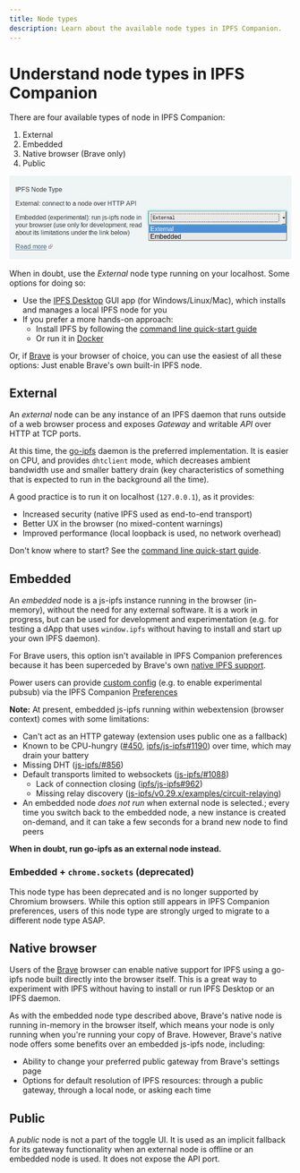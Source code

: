 ```yaml
---
title: Node types
description: Learn about the available node types in IPFS Companion.
---
```


# Understand node types in IPFS Companion

There are four available types of node in IPFS Companion:

1. External
2. Embedded
3. Native browser (Brave only)
4. Public

![Screenshot of node type switch](./images/node-type-switch.png)

When in doubt, use the _External_ node type running on your localhost. Some options for doing so:

- Use the [IPFS Desktop](https://github.com/ipfs-shipyard/ipfs-desktop) GUI app (for Windows/Linux/Mac), which installs and manages a local IPFS node for you
- If you prefer a more hands-on approach:
  - Install IPFS by following the [command line quick-start guide](command-line-quick-start.md)
  - Or run it in [Docker](https://github.com/ipfs/go-ipfs#running-ipfs-inside-docker)

Or, if [Brave](https://brave.com/) is your browser of choice, you can use the easiest of all these options: Just enable Brave's own built-in IPFS node.

## External

An _external_ node can be any instance of an IPFS daemon that runs outside of a web browser process and exposes _Gateway_ and writable _API_ over HTTP at TCP ports.

At this time, the [go-ipfs](https://github.com/ipfs/go-ipfs) daemon is the preferred implementation. It is easier on CPU, and provides `dhtclient` mode, which
decreases ambient bandwidth use and smaller battery drain (key characteristics of something that is expected to run in the background all the time).

A good practice is to run it on localhost (`127.0.0.1`), as it provides:

- Increased security (native IPFS used as end-to-end transport)
- Better UX in the browser (no mixed-content warnings)
- Improved performance (local loopback is used, no network overhead)

Don't know where to start? See the [command line quick-start guide](command-line-quick-start.md).

## Embedded

An _embedded_ node is a js-ipfs instance running in the browser (in-memory), without the need for any external software. It is a work in progress, but can be used for development and experimentation (e.g. for testing a dApp that uses `window.ipfs` without having to install and start up your own IPFS daemon).

For Brave users, this option isn't available in IPFS Companion preferences because it has been superceded by Brave's own [native IPFS support](#native-browser).

Power users can provide [custom config](https://github.com/ipfs/js-ipfs#faq) (e.g. to enable experimental pubsub) via the IPFS Companion [Preferences](https://user-images.githubusercontent.com/157609/38084660-0b97c0cc-334e-11e8-9368-823345ced67f.png)

**Note:** At present, embedded js-ipfs running within webextension (browser context) comes with some limitations:

- Can't act as an HTTP gateway (extension uses public one as a fallback)
- Known to be CPU-hungry
  ([#450](https://github.com/ipfs-shipyard/ipfs-companion/issues/450), [ipfs/js-ipfs#1190](https://github.com/ipfs/js-ipfs/issues/1190)) over time, which may drain your battery
- Missing DHT ([js-ipfs/#856](https://github.com/ipfs/js-ipfs/pull/856))
- Default transports limited to websockets ([js-ipfs/#1088](https://github.com/ipfs/js-ipfs/issues/1088))
  - Lack of connection closing ([ipfs/js-ipfs#962](https://github.com/ipfs/js-ipfs/issues/962))
  - Missing relay discovery ([js-ipfs/v0.29.x/examples/circuit-relaying](https://github.com/ipfs/js-ipfs/tree/v0.29.3/examples/circuit-relaying))
- An embedded node _does not run_ when external node is selected.; every time you switch back to the embedded node, a new instance is created on-demand, and it can take a few seconds for a brand new node to find peers

**When in doubt, run go-ipfs as an external node instead.**

### Embedded + `chrome.sockets` (deprecated)

This node type has been deprecated and is no longer supported by Chromium browsers. While this option still appears in IPFS Companion preferences, users of this node type are strongly urged to migrate to a different node type ASAP.

## Native browser

Users of the [Brave](https://brave.com/) browser can enable native support for IPFS using a go-ipfs node built directly into the browser itself. This is a great way to experiment with IPFS without having to install or run IPFS Desktop or an IPFS daemon.

As with the embedded node type described above, Brave's native node is running in-memory in the browser itself, which means your node is only running when you're running your copy of Brave. However, Brave's native node offers some benefits over an embedded js-ipfs node, including:

- Ability to change your preferred public gateway from Brave's settings page
- Options for default resolution of IPFS resources: through a public gateway, through a local node, or asking each time

## Public

A _public_ node is not a part of the toggle UI. It is used as an implicit fallback for its gateway functionality when an external node is offline or an embedded node is used. It does not expose the API port.
